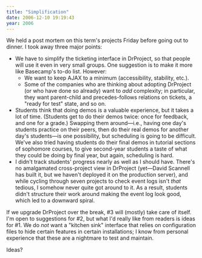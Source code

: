 ```yaml
---
title: "Simplification"
date: 2006-12-10 19:19:43
year: 2006
---
```

We held a post mortem on this term's projects Friday before going out to dinner. I took away three major points:

-   We have to simplify the ticketing interface in DrProject, so that people will use it even in very small groups. One suggestion is to make it more like Basecamp's to-do list. However:
    -   We want to keep AJAX to a minimum (accessibility, stability, etc.).
    -   Some of the companies who are thinking about adopting DrProject (or who have done so already) want to *add* complexity; in particular, they want parent-child and precedes-follows relations on tickets, a "ready for test" state, and so on.
-   Students think that doing demos is a valuable experience, but it takes a lot of time. (Students get to do their demos twice: once for feedback, and one for a grade.) Swapping them around—i.e., having one day's students practice on their peers, then do their real demos for another day's students—is one possibility, but scheduling is going to be difficult. We've also tried having students do their final demos in tutorial sections of sophomore courses, to give second-year students a taste of what they could be doing by final year, but again, scheduling is hard.
-   I didn't track students' progress nearly as well as I should have. There's no amalgamated cross-project view in DrProject (yet—David Scannell has built it, but we haven't deployed it on the production server), and while cycling through seven projects to check event logs isn't *that* tedious, I somehow never quite got around to it. As a result, students didn't structure their work around making the event log look good, which led to a downward spiral.

If we upgrade DrProject over the break, #3 will (mostly) take care of itself. I'm open to suggestions for #2, but what I'd really like from readers is ideas for #1.  We do *not* want a "kitchen sink" interface that relies on configuration files to hide certain features in certain installations; I know from personal experience that these are a nightmare to test and maintain.

Ideas?
